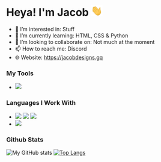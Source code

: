 # Heya! I'm Jacob <img src="https://raw.githubusercontent.com/jacobkre/jacobkre/master/wave.gif" width="30px">


- 👀 I’m interested in: Stuff
- 🌱 I’m currently learning: HTML, CSS & Python
- 💞️ I’m looking to collaborate on: Not much at the moment
- 📫 How to reach me: Discord
- 🌐 Website: https://jacobdesigns.gq

### My Tools

- <img src="https://bit.ly/3hbB7il"></img>

### Languages I Work With

- <img src="https://bit.ly/369pJid"></img> <img src="https://bit.ly/2UM3Jrf"></img> <img src="https://bit.ly/35Zy8nW"></img>
- <img src="https://bit.ly/2UCwN45"></img>

### Github Stats

![My GitHub stats](https://github-readme-stats.vercel.app/api?username=jacobkre&show_icons=true&theme=dark&bg_color=45,000428,004e92) [![Top Langs](https://github-readme-stats.vercel.app/api/top-langs/?username=jacobkre&theme=dark&bg_color=45,000428,004e92)](https://github.com/jacobkre/github-readme-stats)

